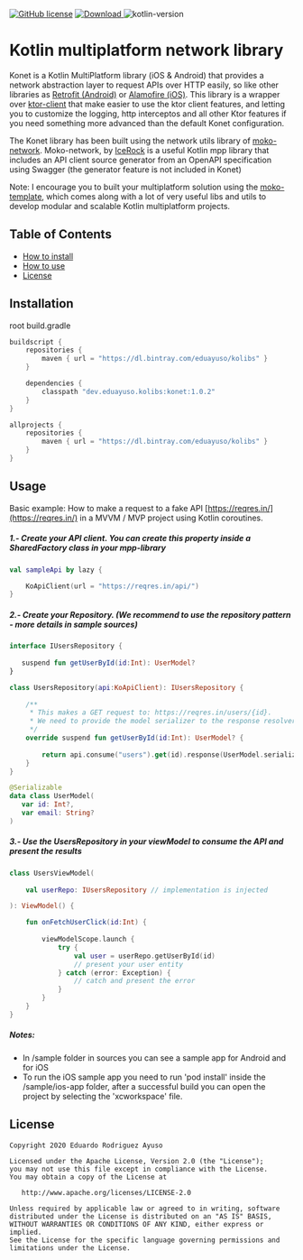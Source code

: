 [![GitHub license](https://img.shields.io/badge/license-Apache%20License%202.0-blue.svg?style=flat)](http://www.apache.org/licenses/LICENSE-2.0) [![Download](https://api.bintray.com/packages/eduayuso/kolibs/konet/images/download.svg) ](https://bintray.com/eduayuso/kolibs/konet/1.0.0) ![kotlin-version](https://img.shields.io/badge/kotlin-1.3.72-orange)

# Kotlin multiplatform network library
Konet is a Kotlin MultiPlatform library (iOS & Android) that provides a network abstraction layer to request APIs over HTTP easily, so like other libraries as [Retrofit (Android)](https://github.com/square/retrofit) or [Alamofire (iOS)](https://github.com/Alamofire/Alamofire).
This library is a wrapper over [ktor-client](https://github.com/ktorio/ktor) that make easier to use the ktor client features, and letting you to customize the logging, http interceptos and all
other Ktor features if you need something more advanced than the default Konet configuration.

The Konet library has been built using the network utils library of [moko-network](https://github.com/icerockdev/moko-network). Moko-network, by [IceRock](https://github.com/icerockdev) is a useful Kotlin mpp library that includes an API client source generator from an OpenAPI specification using Swagger (the generator feature is not included in Konet)

Note: I encourage you to built your multiplatform solution using the [moko-template](https://github.com/icerockdev/moko-template), which comes along with a lot of very useful libs and utils to develop modular and scalable Kotlin multiplatform projects. 

## Table of Contents
- [How to install](#installation)
- [How to use](#usage)
- [License](#license)

## Installation
root build.gradle  
```groovy
buildscript {
    repositories {
        maven { url = "https://dl.bintray.com/eduayuso/kolibs" }
    }

    dependencies {
        classpath "dev.eduayuso.kolibs:konet:1.0.2"
    }
}

allprojects {
    repositories {
        maven { url = "https://dl.bintray.com/eduayuso/kolibs" }
    }
}
```

## Usage
Basic example: How to make a request to a fake API [https://reqres.in/](https://reqres.in/) in a MVVM / MVP project using Kotlin coroutines.

##### 1.- Create your API client. You can create this property inside a SharedFactory class in your mpp-library
```kotlin
val sampleApi by lazy {

    KoApiClient(url = "https://reqres.in/api/")
}
```

##### 2.- Create your Repository. (We recommend to use the repository pattern - more details in sample sources)
 ```kotlin
interface IUsersRepository {
    
    suspend fun getUserById(id:Int): UserModel?
}
```
```kotlin
class UsersRepository(api:KoApiClient): IUsersRepository {
    
    /** 
     * This makes a GET request to: https://reqres.in/users/{id}.
     * We need to provide the model serializer to the response resolver
     */
    override suspend fun getUserById(id:Int): UserModel? {
        
        return api.consume("users").get(id).response(UserModel.serializer())
    }
}
```
 ```kotlin
@Serializable
data class UserModel(
    var id: Int?,
    var email: String?
)
```
##### 3.- Use the UsersRepository in your viewModel to consume the API and present the results
```kotlin
class UsersViewModel(
    
    val userRepo: IUsersRepository // implementation is injected

): ViewModel() {

    fun onFetchUserClick(id:Int) {
    
        viewModelScope.launch {
            try {
                val user = userRepo.getUserById(id)
                // present your user entity
            } catch (error: Exception) {
                // catch and present the error
            }
        }
    }
}
```
##### Notes:
* In /sample folder in sources you can see a sample app for Android and for iOS
* To run the iOS sample app you need to run 'pod install' inside the /sample/ios-app folder, after
a successful build you can open the project by selecting the 'xcworkspace' file.

## License
        
    Copyright 2020 Eduardo Rodriguez Ayuso
    
    Licensed under the Apache License, Version 2.0 (the "License");
    you may not use this file except in compliance with the License.
    You may obtain a copy of the License at
    
       http://www.apache.org/licenses/LICENSE-2.0
    
    Unless required by applicable law or agreed to in writing, software
    distributed under the License is distributed on an "AS IS" BASIS,
    WITHOUT WARRANTIES OR CONDITIONS OF ANY KIND, either express or implied.
    See the License for the specific language governing permissions and
    limitations under the License.